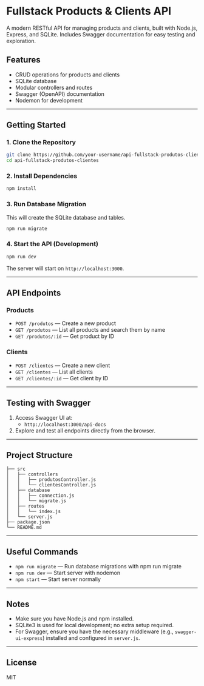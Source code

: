 # Fullstack Products & Clients API

A modern RESTful API for managing products and clients, built with Node.js, Express, and SQLite. Includes Swagger documentation for easy testing and exploration.

## Features
- CRUD operations for products and clients
- SQLite database
- Modular controllers and routes
- Swagger (OpenAPI) documentation
- Nodemon for development

---

## Getting Started

### 1. Clone the Repository
```bash
git clone https://github.com/your-username/api-fullstack-produtos-clientes.git
cd api-fullstack-produtos-clientes
```

### 2. Install Dependencies
```bash
npm install
```

### 3. Run Database Migration
This will create the SQLite database and tables.
```bash
npm run migrate
```

### 4. Start the API (Development)
```bash
npm run dev
```

The server will start on `http://localhost:3000`.

---

## API Endpoints

### Products
- `POST /produtos` — Create a new product
- `GET /produtos` — List all products and search them by name
- `GET /produtos/:id` — Get product by ID

### Clients
- `POST /clientes` — Create a new client
- `GET /clientes` — List all clients
- `GET /clientes/:id` — Get client by ID

---

## Testing with Swagger

1. Access Swagger UI at:
   - `http://localhost:3000/api-docs`
2. Explore and test all endpoints directly from the browser.

---

## Project Structure
```
├── src
│   ├── controllers
│   │   ├── produtosController.js
│   │   └── clientesController.js
│   ├── database
│   │   ├── connection.js
│   │   └── migrate.js
│   ├── routes
│   │   └── index.js
│   └── server.js
├── package.json
└── README.md
```

---

## Useful Commands
- `npm run migrate` — Run database migrations with npm run migrate
- `npm run dev` — Start server with nodemon
- `npm start` — Start server normally

---

## Notes
- Make sure you have Node.js and npm installed.
- SQLite3 is used for local development; no extra setup required.
- For Swagger, ensure you have the necessary middleware (e.g., `swagger-ui-express`) installed and configured in `server.js`.

---

## License
MIT
